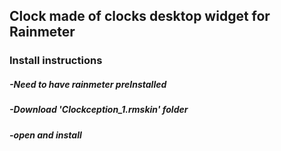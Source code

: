## Clock made of clocks desktop widget for Rainmeter

### Install instructions
##### -Need to have rainmeter preInstalled
##### -Download 'Clockception_1.rmskin' folder
##### -open and install
